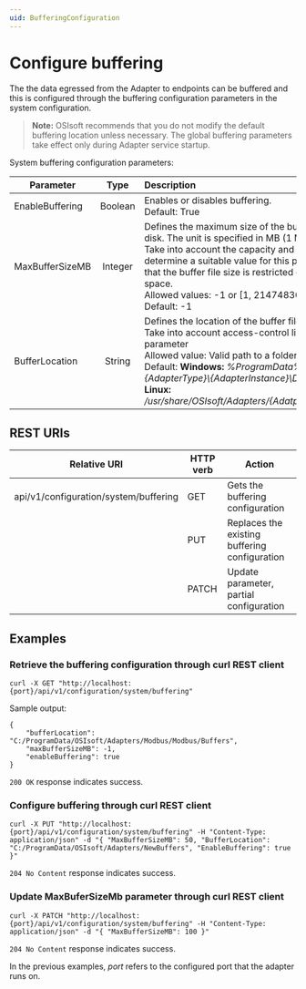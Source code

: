 ```yaml
---
uid: BufferingConfiguration
---
```


# Configure buffering

The the data egressed from the Adapter to endpoints can be buffered and this is configured through the buffering configuration parameters in the system configuration.

> **Note:** OSIsoft recommends that you do not modify the default buffering location unless necessary. The global buffering parameters take effect only during Adapter service startup.

System buffering configuration parameters:

 Parameter | Type | Description |
| ----------|:-----:| :-----------|
| EnableBuffering | Boolean | Enables or disables buffering.  <br> Default: True |
| MaxBufferSizeMB | Integer | Defines the maximum size of the buffer file that will be persisted on disk. The unit is specified in MB (1 Mebibyte = 1048576 bytes). Take into account the capacity and type of the storage medium to determine a suitable value for this parameter. A value of -1 indicates that the buffer file size is restricted only by the available free disk space. <br> Allowed values: -1 or [1, 2147483647]. <br> Default: -1 |
| BufferLocation | String | Defines the location of the buffer files. Absolute paths are required. Take into account access-control list (ACL) when setting this parameter <br> Allowed value: Valid path to a folder location in the file system. <br> Default: **Windows:** _%ProgramData%\OSIsoft\Adapters\\{AdapterType}\\{AdapterInstance}\Data_ <br> **Linux:** _/usr/share/OSIsoft/Adapters/{AdatpterType}/{AdapterInstance}/Data_ |

## REST URIs

| Relative URI                                              | HTTP verb | Action               |
|-----------------------------------------------------------|-----------|----------------------|
| api/v1/configuration/system/buffering      | GET       | Gets the buffering configuration |
|       | PUT       | Replaces the existing buffering configuration |
| | PATCH | Update parameter, partial configuration |

## Examples
### Retrieve the buffering configuration through curl REST client
```
curl -X GET "http://localhost:{port}/api/v1/configuration/system/buffering"
```
Sample output:

```
{
    "bufferLocation": "C:/ProgramData/OSIsoft/Adapters/Modbus/Modbus/Buffers",
    "maxBufferSizeMB": -1,
    "enableBuffering": true
}
```
`200 OK` response indicates success.

### Configure buffering through curl REST client
```
curl -X PUT "http://localhost:{port}/api/v1/configuration/system/buffering" -H "Content-Type: application/json" -d "{ "MaxBufferSizeMB": 50, "BufferLocation": "C:/ProgramData/OSIsoft/Adapters/NewBuffers", "EnableBuffering": true }"
```
`204 No Content` response indicates success.


### Update MaxBuferSizeMb parameter through curl REST client
```
curl -X PATCH "http://localhost:{port}/api/v1/configuration/system/buffering" -H "Content-Type: application/json" -d "{ "MaxBufferSizeMB": 100 }"
```
`204 No Content` response indicates success.

In the previous examples, *port* refers to the configured port that the adapter runs on.
